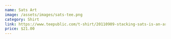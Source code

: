 ```yaml
---
name: Sats Art
image: /assets/images/sats-tee.png
category: Shirt
link: https://www.teepublic.com/t-shirt/20110909-stacking-sats-is-an-art
price: $21.00
---
```

